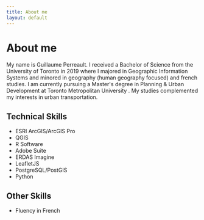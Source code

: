```yaml
---
title: About me
layout: default
---
```


# About me
My name is Guillaume Perreault. I received a Bachelor of Science from the University of Toronto in 2019 where I majored in Geographic Information Systems and minored in geography (human geography focused) and french studies. I am currently pursuing a Master's degree in Planning & Urban Development at Toronto Metropolitan University .
My studies complemented my interests in urban transportation.

## Technical Skills
* ESRI ArcGIS/ArcGIS Pro
* QGIS
* R Software
* Adobe Suite
* ERDAS Imagine
* LeafletJS
* PostgreSQL/PostGIS
* Python

## Other Skills
* Fluency in French
